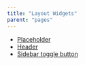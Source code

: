 ```yaml
---
title: "Layout Widgets"
parent: "pages"
---
```



*   [Placeholder](placeholder)
*   [Header](header)
*   [Sidebar toggle button](sidebar-toggle-button)
